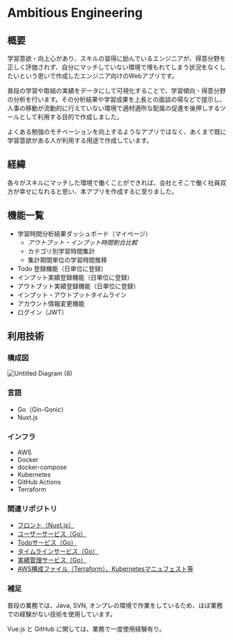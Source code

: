 # Ambitious Engineering

## 概要

学習意欲・向上心があり、スキルの習得に励んでいるエンジニアが、得意分野を正しく評価されず、自分にマッチしていない環境で埋もれてしまう状況をなくしたいという思いで作成したエンジニア向けのWebアプリです。

普段の学習や取組の実績をデータにして可視化することで、学習傾向・得意分野の分析を行います。その分析結果や学習成果を上長との面談の場などで提示し、人事の移動が流動的に行えていない環境で適材適所な配属の促進を後押しするツールとして利用する目的で作成しました。

よくある勉強のモチベーションを向上するようなアプリではなく、あくまで既に学習意欲がある人が利用する用途で作成しています。

## 経緯

各々がスキルにマッチした環境で働くことができれば、会社とそこで働く社員双方が幸せになれると思い、本アプリを作成するに至りました。

## 機能一覧

- 学習時間分析結果ダッシュボード（マイページ）
  - *アウトプット・インプット時間割合比較*
  - カテゴリ別学習時間集計
  - 集計期間単位の学習時間推移
- Todo 登録機能（日単位に登録）
- インプット実績登録機能（日単位に登録）
- アウトプット実績登録機能（日単位に登録）
- インプット・アウトプットタイムライン
- アカウント情報変更機能
- ログイン（JWT）

## 利用技術

### 構成図
![Untitled Diagram (8)](https://user-images.githubusercontent.com/72080660/102783682-a978d080-43de-11eb-9742-b8def9fea9c9.png)
### 言語

- Go（Gin-Gonic）
- Nuxt.js

### インフラ

- AWS
- Docker
- docker-compose
- Kubernetes
- GitHub Actions
- Terraform

### 関連リポジトリ
- [フロント（Nuxt.js）](https://github.com/nigoroku/amb-front)
- [ユーザーサービス（Go）](https://github.com/nigoroku/amb-user)
- [Todoサービス（Go）](https://github.com/nigoroku/amb-todo)
- [タイムラインサービス（Go）](https://github.com/nigoroku/amb-boad-list)
- [実績管理サービス（Go）](https://github.com/nigoroku/amb-achievement)
- [AWS構成ファイル（Terraform）、Kubernetesマニュフェスト等](https://github.com/nigoroku/amb-terraform-aws)

### 補足

普段の業務では、Java, SVN, オンプレの環境で作業をしているため、ほぼ業務での経験がない技術を使用しています。

Vue.js と GitHub に関しては、業務で一度使用経験有り。

